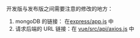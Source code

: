 
开发版与发布版之间需要注意的修改的地方：

1. mongoDB 的链接： 在[express/app.js](express/app.js) 中
2. 请求后端的 URL 链接：在 [vue/src/api/axios.js](vue/src/api/axios.js) 中